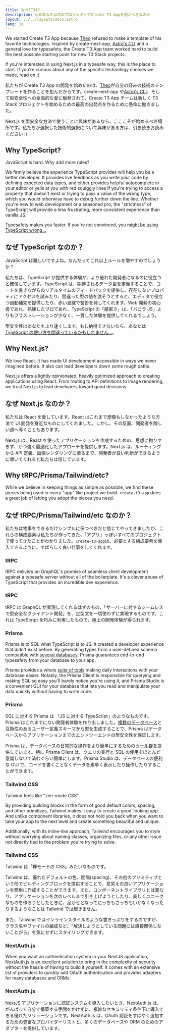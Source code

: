 ```yaml
---
title: なぜCT3A?
description: なぜあなたは次のプロジェクトでCreate T3 Appを選ぶべきなのか
layout: ../../layouts/docs.astro
lang: ja
---
```


We started Create T3 App because [Theo](https://twitter.com/t3dotgg) refused to make a template of his favorite technologies. Inspired by create-next-app, [Astro's CLI](https://astro.build) and a general love for typesafety, the Create T3 App team worked hard to build the best possible starting point for new T3 Stack projects.

If you're interested in using Next.js in a typesafe way, this is the place to start. If you're curious about any of the specific technology choices we made, read on :)

私たちが Create T3 App の開発を始めたのは、[Theo](https://twitter.com/t3dotgg)が自分の好みの技術のテンプレートを作ることを拒んだからです。create-next-app や[Astro's CLI](https://astro.build)、そして型安全性への全面的な愛に触発されて、Create T3 App チームは新しく T3 Stack プロジェクトを始めるための最高の出発点を作るために懸命に働きました。

Next.js を型安全な方法で使うことに興味があるなら、こここそが始めるべき場所です。私たちが選択した技術的選択について興味がある方は、引き続きお読みください :)

## Why TypeScript?

JavaScript is hard. Why add more rules?

We firmly believe the experience TypeScript provides will help you be a better developer. It provides live feedback as you write your code by defining expected data types, and either provides helpful autocomplete in your editor or yells at you with red squiggly lines if you're trying to access a property that doesn't exist or trying to pass a value of the wrong type, which you would otherwise have to debug further down the line. Whether you're new to web development or a seasoned pro, the "strictness" of TypeScript will provide a less frustrating, more consistent experience than vanilla JS.

Typesafety makes you faster. If you're not convinced, you [might be using TypeScript wrong...](https://www.youtube.com/watch?v=RmGHnYUqQ4k)

## なぜ TypeScript なのか？

JavaScript は難しいですよね。なんだってこれ以上ルールを増やすのでしょうか？

私たちは、TypeScript が提供する体験が、より優れた開発者になるのに役立つと確信しています。TypeScript は、期待されるデータ型を定義することで、コードを書きながらのリアルタイムのフィードバックを提供し、存在しないプロパティにアクセスを試みたり、間違った型の値を渡そうとすると、エディタで役立つ自動補完を提供したり、赤い波線で警告を発してくれます。Web 開発の初心者であれ、熟練したプロであれ、TypeScript の「厳密さ」は、「バニラ JS」よりもフラストレーションが少なく、一貫した体験を提供してくれるでしょう。

型安全性はあなたをより速くします。もし納得できないなら、あなたは[TypeScript の使い方を間違っているかもしれません...](https://www.youtube.com/watch?v=RmGHnYUqQ4k)。

## Why Next.js?

We love React. It has made UI development accessible in ways we never imagined before. It also can lead developers down some rough paths.

Next.js offers a lightly opinionated, heavily optimized approach to creating applications using React. From routing to API definitions to image rendering, we trust Next.js to lead developers toward good decisions.

## なぜ Next.js なのか？

私たちは React を愛しています。React はこれまで想像もしなかったような方法で UI 開発を身近なものにしてくれました。しかし、その反面、開発者を険しい道へ導くこともあります。

Next.js は、React を使ったアプリケーションを作成するための、思想に拘りすぎず、かつ強く最適化したアプローチを提供します。Next.js は、ルーティングから API 定義、画像レンダリングに至るまで、開発者が良い判断ができるように導いてくれると私たちは信じています。

## Why tRPC/Prisma/Tailwind/etc?

While we believe in keeping things as simple as possible, we find these pieces being used in every "app" like project we build. `create-t3-app` does a great job of letting you adopt the pieces you need.

## なぜ tRPC/Prisma/Tailwind/etc なのか？

私たちは物事をできるだけシンプルに保つべきだと信じてやってきましたが、これらの構成要素は私たちが作ってきた、「アプリ」っぽいすべてのプロジェクトで使ってきたことがわかりました。`create-t3-app`は、必要とする構成要素を導入できるように、すばらしく良い仕事をしてくれます。

### tRPC

tRPC delivers on GraphQL's promise of seamless client development against a typesafe server without all of the boilerplate. It's a clever abuse of TypeScript that provides an incredible dev experience.

### tRPC

tRPC は GraphQL が実現してくれるはずのもの、「サーバーに対するシームレスで型安全なクライアント開発」を、定型文を一切使わずに実現するものです。これは TypeScript を巧みに利用したもので、極上の開発体験が得られます。

### Prisma

Prisma is to SQL what TypeScript is to JS. It created a developer experience that didn't exist before. By generating types from a user-defined schema compatible with [several databases](https://www.prisma.io/docs/concepts/database-connectors), Prisma guarantees end-to-end typesafety from your database to your app.

Prisma provides a whole [suite of tools](https://www.prisma.io/docs/concepts/overview/should-you-use-prisma#-you-want-a-tool-that-holistically-covers-your-database-workflows) making daily interactions with your database easier. Notably, the Prisma Client is responsible for querying and making SQL so easy you'll barely notice you're using it, and Prisma Studio is a convenient GUI for your database that lets you read and manipulate your data quickly without having to write code.

### Prisma

SQL に対する Prisma は 「JS に対する TypeScript」のようなものです。Prisma はこれまでにない開発者体験を作り出しました。[複数のデータベース](https://www.prisma.io/docs/concepts/database-connectors)と互換性のあるユーザー定義スキーマから型を生成することで、Prisma はデータベースからアプリケーションまでのエンドツーエンドの型安全性を保証します。

Prisma は、データベースの日常的な操作をより簡単にするための[ツール群](https://www.prisma.io/docs/concepts/overview/should-you-use-prisma#-you-want-a-tool-that-holistically-covers-your-database-workflows)を提供しています。特に Prisma Client は、クエリの実行と SQL の使用をほとんど意識しないで済むぐらい簡単にします。Prisma Studio は、データベースの便利な GUI で、コードを書くことなくデータを素早く表示したり操作したりすることができます。

### Tailwind CSS

Tailwind feels like "zen-mode CSS".

By providing building blocks in the form of good default colors, spacing, and other primitives, Tailwind makes it easy to create a good-looking app. And unlike component libraries, it does not hold you back when you want to take your app to the next level and create something beautiful and unique.

Additionally, with its inline-like approach, Tailwind encourages you to style without worrying about naming classes, organizing files, or any other issue not directly tied to the problem you're trying to solve.

### Tailwind CSS

Tailwind は「禅モードの CSS」みたいなものです。

Tailwind は、優れたデフォルトの色、間隔(spacing)、その他のプリミティブという形でビルディングブロックを提供することで、見栄えの良いアプリケーションを簡単に作成することができます。また、コンポーネントライブラリとは異なり、アプリケーションを次のレベルまで引き上げようとしたり、美しくユニークなものを作ろうとしたときに、足かせとなってにっちもさっちもいかなくなったりするようなことは Tailwind では起きません。

また、Tailwind ではインラインスタイルのような書きっぷりをするのですが、クラス名やファイルの編成など、「解決しようとしている問題には直接関係しないことがら」を気にせずにスタイリングできます。

### NextAuth.js

When you want an authentication system in your NextJS application, NextAuth.js is an excellent solution to bring in the complexity of security without the hassle of having to build it yourself. It comes with an extensive list of providers to quickly add OAuth authentication and provides adapters for many databases and ORMs.

### NextAuth.js

NextJS アプリケーションに認証システムを導入したいとき、NextAuth.js は、がんばって自分で構築する手間をかけずに、複雑なセキュリティ条件下に導入できる優れたソリューションです。NextAuth.js は、OAuth 認証をすばやく追加するための豊富なプロバイダーリストと、多くのデータベースや ORM のためのアダプターを提供しています。
